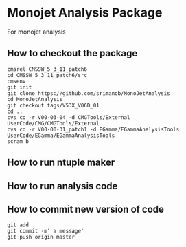 Monojet Analysis Package
===============

For monojet analysis

How to checkout the package
--------------
<pre><code>cmsrel CMSSW_5_3_11_patch6
cd CMSSW_5_3_11_patch6/src
cmsenv
git init
git clone https://github.com/srimanob/MonoJetAnalysis
cd MonoJetAnalysis
git checkout tags/V53X_V06D_01
cd ..
cvs co -r V00-03-04 -d CMGTools/External UserCode/CMG/CMGTools/External
cvs co -r V00-00-31_patch1 -d EGamma/EGammaAnalysisTools UserCode/EGamma/EGammaAnalysisTools
scram b
</code></pre>

How to run ntuple maker
--------------

How to run analysis code
--------------

How to commit new version of code
--------------
<pre><code>git add <files-that-you-edited>
git commit -m' a message'
git push origin master
</code></pre>
